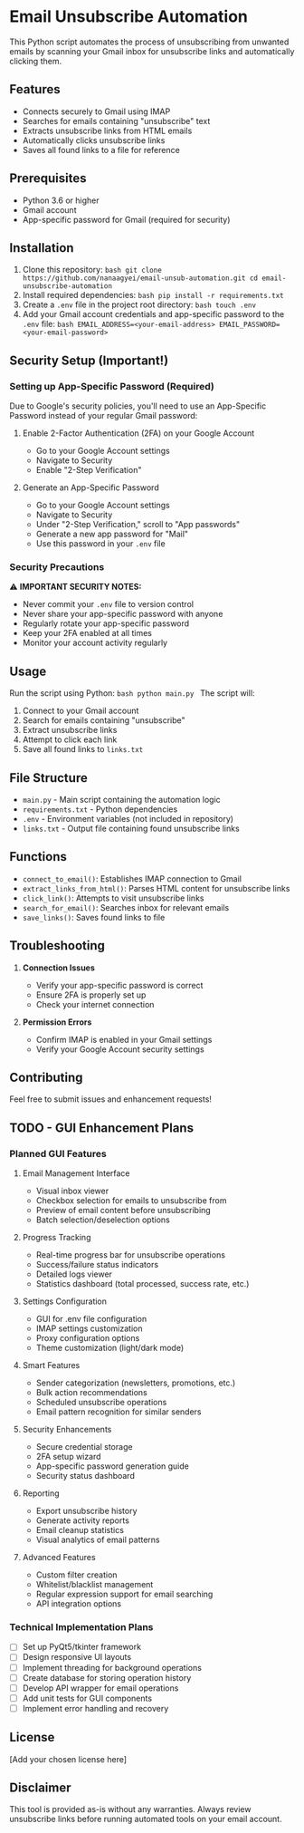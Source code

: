 # Email Unsubscribe Automation

This Python script automates the process of unsubscribing from unwanted emails by scanning your Gmail inbox for unsubscribe links and automatically clicking them.

## Features

- Connects securely to Gmail using IMAP
- Searches for emails containing "unsubscribe" text
- Extracts unsubscribe links from HTML emails
- Automatically clicks unsubscribe links
- Saves all found links to a file for reference

## Prerequisites

- Python 3.6 or higher
- Gmail account
- App-specific password for Gmail (required for security)

## Installation

1. Clone this repository:
``bash
git clone https://github.com/nanaagyei/email-unsub-automation.git
cd email-unsubscribe-automation
``
2. Install required dependencies:
``bash
pip install -r requirements.txt
``
3. Create a `.env` file in the project root directory:
``bash
touch .env
``
4. Add your Gmail account credentials and app-specific password to the `.env` file:
``bash
EMAIL_ADDRESS=<your-email-address>
EMAIL_PASSWORD=<your-email-password>
``
## Security Setup (Important!)

### Setting up App-Specific Password (Required)
Due to Google's security policies, you'll need to use an App-Specific Password instead of your regular Gmail password:

1. Enable 2-Factor Authentication (2FA) on your Google Account
   - Go to your Google Account settings
   - Navigate to Security
   - Enable "2-Step Verification"

2. Generate an App-Specific Password
   - Go to your Google Account settings
   - Navigate to Security
   - Under "2-Step Verification," scroll to "App passwords"
   - Generate a new app password for "Mail"
   - Use this password in your `.env` file

### Security Precautions

⚠️ **IMPORTANT SECURITY NOTES:**
- Never commit your `.env` file to version control
- Never share your app-specific password with anyone
- Regularly rotate your app-specific password
- Keep your 2FA enabled at all times
- Monitor your account activity regularly

## Usage

Run the script using Python:
``bash
python main.py
``
The script will:
1. Connect to your Gmail account
2. Search for emails containing "unsubscribe"
3. Extract unsubscribe links
4. Attempt to click each link
5. Save all found links to `links.txt`

## File Structure

- `main.py` - Main script containing the automation logic
- `requirements.txt` - Python dependencies
- `.env` - Environment variables (not included in repository)
- `links.txt` - Output file containing found unsubscribe links

## Functions

- `connect_to_email()`: Establishes IMAP connection to Gmail
- `extract_links_from_html()`: Parses HTML content for unsubscribe links
- `click_link()`: Attempts to visit unsubscribe links
- `search_for_email()`: Searches inbox for relevant emails
- `save_links()`: Saves found links to file

## Troubleshooting

1. **Connection Issues**
   - Verify your app-specific password is correct
   - Ensure 2FA is properly set up
   - Check your internet connection

2. **Permission Errors**
   - Confirm IMAP is enabled in your Gmail settings
   - Verify your Google Account security settings

## Contributing

Feel free to submit issues and enhancement requests!

## TODO - GUI Enhancement Plans

### Planned GUI Features
1. Email Management Interface
   - Visual inbox viewer
   - Checkbox selection for emails to unsubscribe from
   - Preview of email content before unsubscribing
   - Batch selection/deselection options

2. Progress Tracking
   - Real-time progress bar for unsubscribe operations
   - Success/failure status indicators
   - Detailed logs viewer
   - Statistics dashboard (total processed, success rate, etc.)

3. Settings Configuration
   - GUI for .env file configuration
   - IMAP settings customization
   - Proxy configuration options
   - Theme customization (light/dark mode)

4. Smart Features
   - Sender categorization (newsletters, promotions, etc.)
   - Bulk action recommendations
   - Scheduled unsubscribe operations
   - Email pattern recognition for similar senders

5. Security Enhancements
   - Secure credential storage
   - 2FA setup wizard
   - App-specific password generation guide
   - Security status dashboard

6. Reporting
   - Export unsubscribe history
   - Generate activity reports
   - Email cleanup statistics
   - Visual analytics of email patterns

7. Advanced Features
   - Custom filter creation
   - Whitelist/blacklist management
   - Regular expression support for email searching
   - API integration options

### Technical Implementation Plans
- [ ] Set up PyQt5/tkinter framework
- [ ] Design responsive UI layouts
- [ ] Implement threading for background operations
- [ ] Create database for storing operation history
- [ ] Develop API wrapper for email operations
- [ ] Add unit tests for GUI components
- [ ] Implement error handling and recovery

## License

[Add your chosen license here]

## Disclaimer

This tool is provided as-is without any warranties. Always review unsubscribe links before running automated tools on your email account.